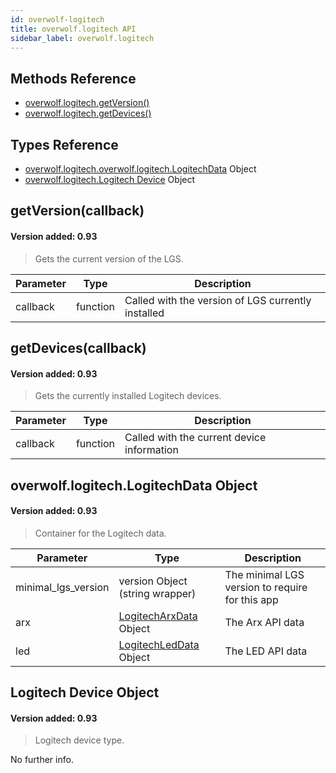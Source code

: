 ```yaml
---
id: overwolf-logitech
title: overwolf.logitech API
sidebar_label: overwolf.logitech
---
```


## Methods Reference

* [overwolf.logitech.getVersion()](#getversioncallback)
* [overwolf.logitech.getDevices()](#getdvicescallback)

## Types Reference

* [overwolf.logitech.overwolf.logitech.LogitechData](#overwolflogitechlogitechdata-object) Object
* [overwolf.logitech.Logitech Device](#logitech-device-object) Object

## getVersion(callback)
#### Version added: 0.93

> Gets the current version of the LGS.

Parameter | Type                  | Description                                        |
--------- | ----------------------| -------------------------------------------------- |
callback  | function              | Called with the version of LGS currently installed |

## getDevices(callback)
#### Version added: 0.93

> Gets the currently installed Logitech devices.

Parameter | Type                  | Description                                        |
--------- | ----------------------| -------------------------------------------------- |
callback  | function              | Called with the current device information         |

## overwolf.logitech.LogitechData Object
#### Version added: 0.93

> Container for the Logitech data.

Parameter            | Type                                         | Description                                     |
-------------------- | ---------------------------------------------| ----------------------------------------------- |
minimal_lgs_version  | version Object (string wrapper)              | The minimal LGS version to require for this app |
arx                  | [LogitechArxData](overwolf-logitech-led#overwolflogitechledlogitecharxdata-object) Object | The Arx API data  |
led                  | [LogitechLedData](overwolf-logitech-led#overwolflogitechledlogitechleddata-object) Object | The LED API data  |

## Logitech Device Object
#### Version added: 0.93

> Logitech device type.

No further info.
